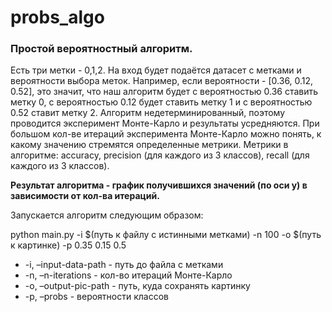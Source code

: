 # probs_algo
### Простой вероятностный алгоритм.
Есть три метки - 0,1,2. На вход будет подаётся датасет с метками и вероятности выбора меток. 
Например, если вероятности - [0.36, 0.12, 0.52], это значит, что наш алгоритм будет с вероятностью 0.36 ставить метку 0, с вероятностью 0.12 будет ставить метку 1 и с вероятностью 0.52 ставит метку 2.
Алгоритм недетерминированный, поэтому проводится эксперимент Монте-Карло и результаты усредняются. При большом кол-ве итераций эксперимента Монте-Карло можно понять, к какому значению стремятся определенные метрики. Метрики в алгоритме: accuracy, precision (для каждого из 3 классов), recall (для каждого из 3 классов). 

**Результат алгоритма - график получившихся значений (по оси y) в зависимости от кол-ва итераций.**

Запускается алгоритм следующим образом: 

python main.py -i $(путь к файлу с истинными метками) -n 100 -o $(путь к картинке) -p 0.35 0.15 0.5

* -i, –input-data-path - путь до файла с метками
* -n, –n-iterations - кол-во итераций Монте-Карло
* -o, –output-pic-path - путь, куда сохранять картинку
* -p, –probs - вероятности классов
